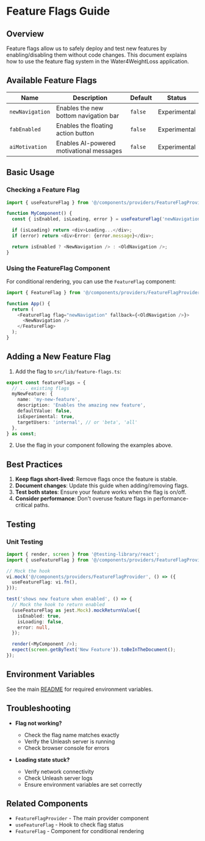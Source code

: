 # Feature Flags Guide

## Overview
Feature flags allow us to safely deploy and test new features by enabling/disabling them without code changes. This document explains how to use the feature flag system in the Water4WeightLoss application.

## Available Feature Flags

| Name | Description | Default | Status |
|------|-------------|---------|--------|
| `newNavigation` | Enables the new bottom navigation bar | `false` | Experimental |
| `fabEnabled` | Enables the floating action button | `false` | Experimental |
| `aiMotivation` | Enables AI-powered motivational messages | `false` | Experimental |

## Basic Usage

### Checking a Feature Flag

```typescript
import { useFeatureFlag } from '@/components/providers/FeatureFlagProvider';

function MyComponent() {
  const { isEnabled, isLoading, error } = useFeatureFlag('newNavigation');

  if (isLoading) return <div>Loading...</div>;
  if (error) return <div>Error: {error.message}</div>;

  return isEnabled ? <NewNavigation /> : <OldNavigation />;
}
```

### Using the FeatureFlag Component

For conditional rendering, you can use the `FeatureFlag` component:

```typescript
import { FeatureFlag } from '@/components/providers/FeatureFlagProvider';

function App() {
  return (
    <FeatureFlag flag="newNavigation" fallback={<OldNavigation />}>
      <NewNavigation />
    </FeatureFlag>
  );
}
```

## Adding a New Feature Flag

1. Add the flag to `src/lib/feature-flags.ts`:

```typescript
export const featureFlags = {
  // ... existing flags
  myNewFeature: {
    name: 'my-new-feature',
    description: 'Enables the amazing new feature',
    defaultValue: false,
    isExperimental: true,
    targetUsers: 'internal', // or 'beta', 'all'
  },
} as const;
```

2. Use the flag in your component following the examples above.

## Best Practices

1. **Keep flags short-lived**: Remove flags once the feature is stable.
2. **Document changes**: Update this guide when adding/removing flags.
3. **Test both states**: Ensure your feature works when the flag is on/off.
4. **Consider performance**: Don't overuse feature flags in performance-critical paths.

## Testing

### Unit Testing

```typescript
import { render, screen } from '@testing-library/react';
import { useFeatureFlag } from '@/components/providers/FeatureFlagProvider';

// Mock the hook
vi.mock('@/components/providers/FeatureFlagProvider', () => ({
  useFeatureFlag: vi.fn(),
}));

test('shows new feature when enabled', () => {
  // Mock the hook to return enabled
  (useFeatureFlag as jest.Mock).mockReturnValue({
    isEnabled: true,
    isLoading: false,
    error: null,
  });

  render(<MyComponent />);
  expect(screen.getByText('New Feature')).toBeInTheDocument();
});
```

## Environment Variables

See the main [README](../README.md#-environment-variables) for required environment variables.

## Troubleshooting

- **Flag not working?**
  - Check the flag name matches exactly
  - Verify the Unleash server is running
  - Check browser console for errors

- **Loading state stuck?**
  - Verify network connectivity
  - Check Unleash server logs
  - Ensure environment variables are set correctly

## Related Components

- `FeatureFlagProvider` - The main provider component
- `useFeatureFlag` - Hook to check flag status
- `FeatureFlag` - Component for conditional rendering
